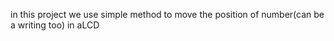 in this project we use simple method to move the position of  number(can be a writing too) in aLCD 
